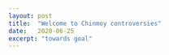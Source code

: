 ```yaml
---
layout: post
title:  "Welcome to Chinmoy controversies"
date:   2020-06-25
excerpt: "towards goal"
---
```

